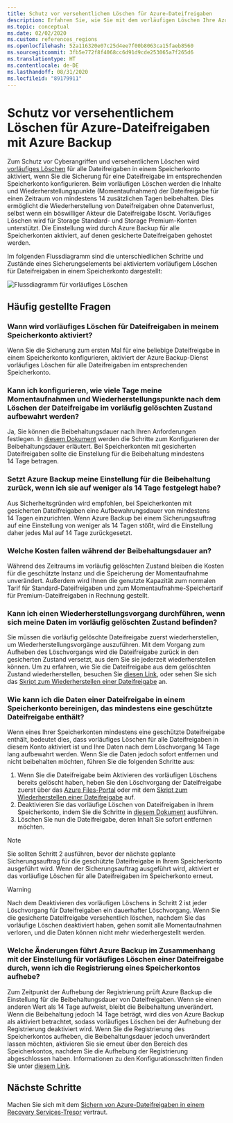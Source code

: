 ```yaml
---
title: Schutz vor versehentlichem Löschen für Azure-Dateifreigaben
description: Erfahren Sie, wie Sie mit dem vorläufigen Löschen Ihre Azure-Dateifreigaben vor versehentlichem Löschen schützen können.
ms.topic: conceptual
ms.date: 02/02/2020
ms.custom: references_regions
ms.openlocfilehash: 52a116320e07c25d4ee7f00b8063ca15faeb8560
ms.sourcegitcommit: 3fb5e772f8f4068cc6d91d9cde253065a7f265d6
ms.translationtype: HT
ms.contentlocale: de-DE
ms.lasthandoff: 08/31/2020
ms.locfileid: "89179911"
---
```

# <a name="accidental-delete-protection-for-azure-file-shares-using-azure-backup"></a>Schutz vor versehentlichem Löschen für Azure-Dateifreigaben mit Azure Backup

Zum Schutz vor Cyberangriffen und versehentlichem Löschen wird [vorläufiges Löschen](../storage/files/storage-files-prevent-file-share-deletion.md) für alle Dateifreigaben in einem Speicherkonto aktiviert, wenn Sie die Sicherung für eine Dateifreigabe im entsprechenden Speicherkonto konfigurieren. Beim vorläufigen Löschen werden die Inhalte und Wiederherstellungspunkte (Momentaufnahmen) der Dateifreigabe für einen Zeitraum von mindestens 14 zusätzlichen Tagen beibehalten. Dies ermöglicht die Wiederherstellung von Dateifreigaben ohne Datenverlust, selbst wenn ein böswilliger Akteur die Dateifreigabe löscht.  Vorläufiges Löschen wird für Storage Standard- und Storage Premium-Konten unterstützt. Die Einstellung wird durch Azure Backup für alle Speicherkonten aktiviert, auf denen gesicherte Dateifreigaben gehostet werden.

Im folgenden Flussdiagramm sind die unterschiedlichen Schritte und Zustände eines Sicherungselements bei aktiviertem vorläufigem Löschen für Dateifreigaben in einem Speicherkonto dargestellt:

 ![Flussdiagramm für vorläufiges Löschen](./media/soft-delete-afs/soft-delete-flow-chart.png)

## <a name="frequently-asked-questions"></a>Häufig gestellte Fragen

### <a name="when-will-soft-delete-be-enabled-for-file-shares-in-my-storage-account"></a>Wann wird vorläufiges Löschen für Dateifreigaben in meinem Speicherkonto aktiviert?

Wenn Sie die Sicherung zum ersten Mal für eine beliebige Dateifreigabe in einem Speicherkonto konfigurieren, aktiviert der Azure Backup-Dienst vorläufiges Löschen für alle Dateifreigaben im entsprechenden Speicherkonto.

### <a name="can-i-configure-the-number-of-days-for-which-my-snapshots-and-restore-points-will-be-retained-in-soft-deleted-state-after-i-delete-the-file-share"></a>Kann ich konfigurieren, wie viele Tage meine Momentaufnahmen und Wiederherstellungspunkte nach dem Löschen der Dateifreigabe im vorläufig gelöschten Zustand aufbewahrt werden?

Ja, Sie können die Beibehaltungsdauer nach Ihren Anforderungen festlegen. In [diesem Dokument](../storage/files/storage-files-enable-soft-delete.md?tabs=azure-portal) werden die Schritte zum Konfigurieren der Beibehaltungsdauer erläutert. Bei Speicherkonten mit gesicherten Dateifreigaben sollte die Einstellung für die Beibehaltung mindestens 14 Tage betragen.

### <a name="does-azure-backup-reset-my-retention-setting-because-i-configured-it-to-less-than-14-days"></a>Setzt Azure Backup meine Einstellung für die Beibehaltung zurück, wenn ich sie auf weniger als 14 Tage festgelegt habe?

Aus Sicherheitsgründen wird empfohlen, bei Speicherkonten mit gesicherten Dateifreigaben eine Aufbewahrungsdauer von mindestens 14 Tagen einzurichten. Wenn Azure Backup bei einem Sicherungsauftrag auf eine Einstellung von weniger als 14 Tagen stößt, wird die Einstellung daher jedes Mal auf 14 Tage zurückgesetzt.

### <a name="what-is-the-cost-incurred-during-the-retention-period"></a>Welche Kosten fallen während der Beibehaltungsdauer an?

Während des Zeitraums im vorläufig gelöschten Zustand bleiben die Kosten für die geschützte Instanz und die Speicherung der Momentaufnahme unverändert.  Außerdem wird Ihnen die genutzte Kapazität zum normalen Tarif für Standard-Dateifreigaben und zum Momentaufnahme-Speichertarif für Premium-Dateifreigaben in Rechnung gestellt.

### <a name="can-i-perform-a-restore-operation-when-my-data-is-in-soft-deleted-state"></a>Kann ich einen Wiederherstellungsvorgang durchführen, wenn sich meine Daten im vorläufig gelöschten Zustand befinden?

Sie müssen die vorläufig gelöschte Dateifreigabe zuerst wiederherstellen, um Wiederherstellungsvorgänge auszuführen. Mit dem Vorgang zum Aufheben des Löschvorgangs wird die Dateifreigabe zurück in den gesicherten Zustand versetzt, aus dem Sie sie jederzeit wiederherstellen können. Um zu erfahren, wie Sie die Dateifreigabe aus dem gelöschten Zustand wiederherstellen, besuchen Sie [diesen Link](../storage/files/storage-files-enable-soft-delete.md?tabs=azure-portal#restore-soft-deleted-file-share), oder sehen Sie sich das [Skript zum Wiederherstellen einer Dateifreigabe](./scripts/backup-powershell-script-undelete-file-share.md) an.

### <a name="how-can-i-purge-the-data-of-a-file-share-in-a-storage-account-that-has-at-least-one-protected-file-share"></a>Wie kann ich die Daten einer Dateifreigabe in einem Speicherkonto bereinigen, das mindestens eine geschützte Dateifreigabe enthält?

Wenn eines Ihrer Speicherkonten mindestens eine geschützte Dateifreigabe enthält, bedeutet dies, dass vorläufiges Löschen für alle Dateifreigaben in diesem Konto aktiviert ist und Ihre Daten nach dem Löschvorgang 14 Tage lang aufbewahrt werden. Wenn Sie die Daten jedoch sofort entfernen und nicht beibehalten möchten, führen Sie die folgenden Schritte aus:

1. Wenn Sie die Dateifreigabe beim Aktivieren des vorläufigen Löschens bereits gelöscht haben, heben Sie den Löschvorgang der Dateifreigabe zuerst über das [Azure Files-Portal](../storage/files/storage-files-enable-soft-delete.md?tabs=azure-portal#restore-soft-deleted-file-share) oder mit dem [Skript zum Wiederherstellen einer Dateifreigabe](./scripts/backup-powershell-script-undelete-file-share.md) auf.
2. Deaktivieren Sie das vorläufige Löschen von Dateifreigaben in Ihrem Speicherkonto, indem Sie die Schritte in [diesem Dokument](../storage/files/storage-files-enable-soft-delete.md?tabs=azure-portal#disable-soft-delete) ausführen.
3. Löschen Sie nun die Dateifreigabe, deren Inhalt Sie sofort entfernen möchten.

>[!NOTE]
>Sie sollten Schritt 2 ausführen, bevor der nächste geplante Sicherungsauftrag für die geschützte Dateifreigabe in Ihrem Speicherkonto ausgeführt wird. Wenn der Sicherungsauftrag ausgeführt wird, aktiviert er das vorläufige Löschen für alle Dateifreigaben im Speicherkonto erneut.

>[!WARNING]
>Nach dem Deaktivieren des vorläufigen Löschens in Schritt 2 ist jeder Löschvorgang für Dateifreigaben ein dauerhafter Löschvorgang. Wenn Sie die gesicherte Dateifreigabe versehentlich löschen, nachdem Sie das vorläufige Löschen deaktiviert haben, gehen somit alle Momentaufnahmen verloren, und die Daten können nicht mehr wiederhergestellt werden.

### <a name="in-the-context-of-a-file-shares-soft-delete-setting-what-changes-does-azure-backup-do-when-i-unregister-a-storage-account"></a>Welche Änderungen führt Azure Backup im Zusammenhang mit der Einstellung für vorläufiges Löschen einer Dateifreigabe durch, wenn ich die Registrierung eines Speicherkontos aufhebe?

Zum Zeitpunkt der Aufhebung der Registrierung prüft Azure Backup die Einstellung für die Beibehaltungsdauer von Dateifreigaben. Wenn sie einen anderen Wert als 14 Tage aufweist, bleibt die Beibehaltung unverändert. Wenn die Beibehaltung jedoch 14 Tage beträgt, wird dies von Azure Backup als aktiviert betrachtet, sodass vorläufiges Löschen bei der Aufhebung der Registrierung deaktiviert wird. Wenn Sie die Registrierung des Speicherkontos aufheben, die Beibehaltungsdauer jedoch unverändert lassen möchten, aktivieren Sie sie erneut über den Bereich des Speicherkontos, nachdem Sie die Aufhebung der Registrierung abgeschlossen haben. Informationen zu den Konfigurationsschritten finden Sie unter [diesem Link](../storage/files/storage-files-enable-soft-delete.md?tabs=azure-portal#restore-soft-deleted-file-share).

## <a name="next-steps"></a>Nächste Schritte

Machen Sie sich mit dem [Sichern von Azure-Dateifreigaben in einem Recovery Services-Tresor](backup-afs.md) vertraut.

